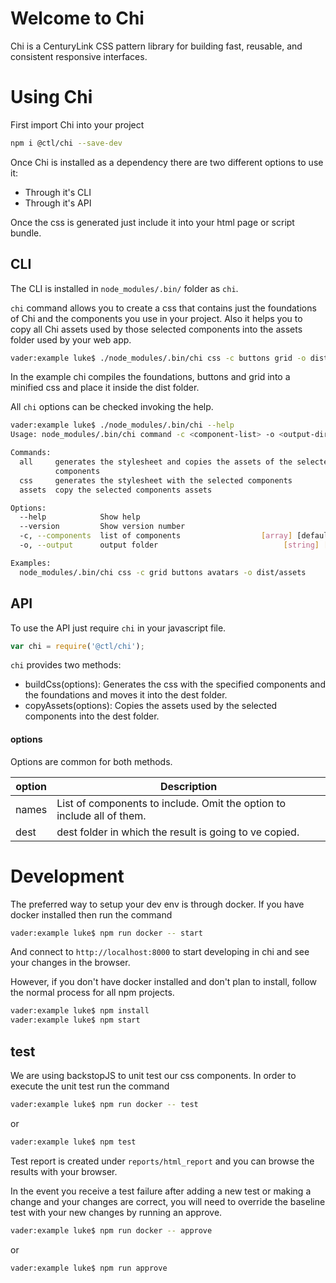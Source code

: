 # Welcome to Chi

Chi is a CenturyLink CSS pattern library for building fast, reusable, and consistent responsive interfaces.

# Using Chi

First import Chi into your project

``` sh
npm i @ctl/chi --save-dev
```

Once Chi is installed as a dependency there are two different options to use it:
 - Through it's CLI
 - Through it's API

Once the css is generated just include it into your html page or script bundle.

## CLI

The CLI is installed in `node_modules/.bin/` folder as `chi`.

`chi` command allows you to create a css that contains just the foundations of Chi and the components you use in your project. Also it helps you to copy all Chi assets used by those selected components into the assets folder used by your web app.

``` sh
vader:example luke$ ./node_modules/.bin/chi css -c buttons grid -o dist
```

In the example chi compiles the foundations, buttons and grid into a minified css and place it inside the dist folder.

All `chi` options can be checked invoking the help.

``` sh
vader:example luke$ ./node_modules/.bin/chi --help
Usage: node_modules/.bin/chi command -c <component-list> -o <output-dir>

Commands:
  all     generates the stylesheet and copies the assets of the selected
          components
  css     generates the stylesheet with the selected components
  assets  copy the selected components assets

Options:
  --help            Show help                                          [boolean]
  --version         Show version number                                [boolean]
  -c, --components  list of components                  [array] [default: "all"]
  -o, --output      output folder                            [string] [required]

Examples:
  node_modules/.bin/chi css -c grid buttons avatars -o dist/assets
```

## API

To use the API just require `chi` in your javascript file.

``` js
var chi = require('@ctl/chi');
```

`chi` provides two methods:

 - buildCss(options): Generates the css with the specified components and the foundations and moves it into the dest folder.
 - copyAssets(options): Copies the assets used by the selected components into the dest folder.

 #### options

Options are common for both methods.

| option | Description                                                            |
|--------|------------------------------------------------------------------------|
| names  | List of components to include. Omit the option to include all of them. |
| dest   | dest folder in which the result is going to ve copied.                 |

# Development

The preferred way to setup your dev env is through docker. If you have docker installed then run the command

``` sh
vader:example luke$ npm run docker -- start
```

And connect to `http://localhost:8000` to start developing in chi and see your changes in the browser.

However, if you don't have docker installed and don't plan to install, follow the normal process for all npm projects.

``` sh
vader:example luke$ npm install
vader:example luke$ npm start
```

## test

We are using backstopJS to unit test our css components. In order to execute the unit test run the command

``` sh
vader:example luke$ npm run docker -- test
```
or
``` sh
vader:example luke$ npm test
```

Test report is created under `reports/html_report` and you can browse the results with your browser.

In the event you receive a test failure after adding a new test or making a change and your changes are correct, you will need to override the baseline test with your new changes by running an approve.


``` sh
vader:example luke$ npm run docker -- approve
```
or
``` sh
vader:example luke$ npm run approve
```
